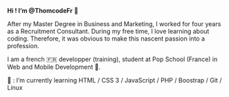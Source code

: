 <strong>Hi ! I’m @ThomcodeFr</strong> 👋

After my Master Degree in Business and Marketing,  I worked for four years as a Recruitment Consultant.
During my free time, I love learning about coding. Therefore, it was obvious to make this nascent passion into a profession.

I am a french 🇫🇷 developper (training), student at Pop School (France) in Web and Mobile Development 🌱.

💞️ : I’m currently learning HTML / CSS 3 / JavaScript / PHP / Boostrap / Git / Linux 
